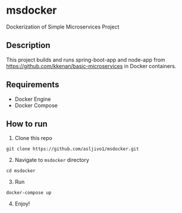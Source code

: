 # msdocker
Dockerization of Simple Microservices Project

## Description
This project builds and runs spring-boot-app and node-app from https://github.com/kkenan/basic-microservices in Docker containers.

## Requirements

- Docker Engine
- Docker Compose

## How to run

1. Clone this repo
```
git clone https://github.com/asljivo1/msdocker.git
```
2. Navigate to `msdocker` directory
```
cd msdocker
```
3. Run
```
docker-compose up
```
4. Enjoy!

